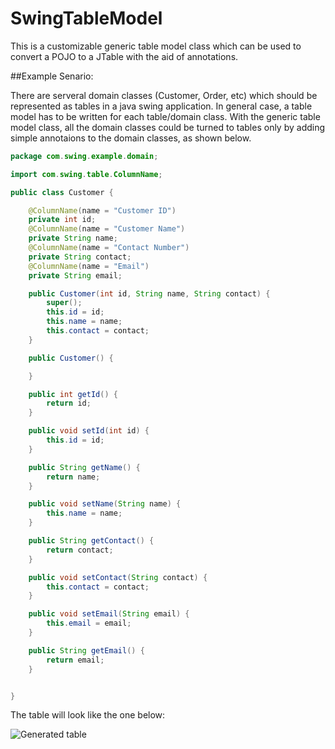 SwingTableModel
===============

This is a customizable generic table model class which can be used to convert a POJO to a JTable with the aid of annotations.

##Example Senario:

There are serveral domain classes (Customer, Order, etc) which should be represented as tables in a java swing application. In general case, a table model has to be written for each table/domain class. 
With the generic table model class, all the domain classes could be turned to tables only by adding simple annotaions to the domain classes, as shown below.

```java
package com.swing.example.domain;

import com.swing.table.ColumnName;

public class Customer {

	@ColumnName(name = "Customer ID")
	private int id;
	@ColumnName(name = "Customer Name")
	private String name;
	@ColumnName(name = "Contact Number")
	private String contact;
	@ColumnName(name = "Email")
	private String email;

	public Customer(int id, String name, String contact) {
		super();
		this.id = id;
		this.name = name;
		this.contact = contact;
	}

	public Customer() {

	}

	public int getId() {
		return id;
	}

	public void setId(int id) {
		this.id = id;
	}

	public String getName() {
		return name;
	}

	public void setName(String name) {
		this.name = name;
	}

	public String getContact() {
		return contact;
	}

	public void setContact(String contact) {
		this.contact = contact;
	}

	public void setEmail(String email) {
		this.email = email;
	}

	public String getEmail() {
		return email;
	}


}

```
The table will look like the one below:

![Generated table](https://github.com/sewdil/SwingTableModel/blob/master/images/exampleTable.jpg?raw=true)
